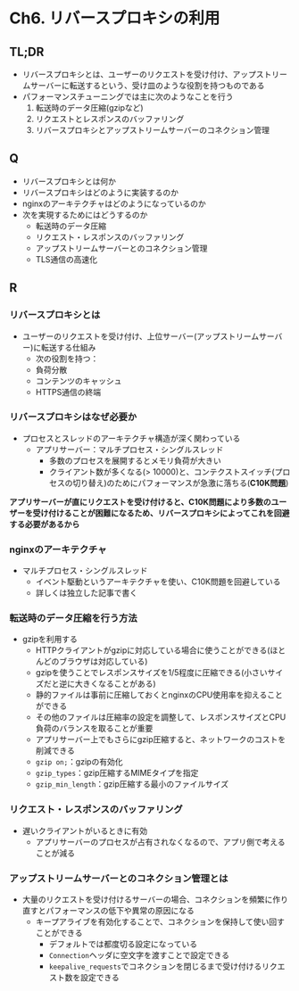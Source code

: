 # Ch6. リバースプロキシの利用

## TL;DR
- リバースプロキシとは、ユーザーのリクエストを受け付け、アップストリームサーバーに転送するという、受け皿のような役割を持つものである
- パフォーマンスチューニングでは主に次のようなことを行う
  1. 転送時のデータ圧縮(gzipなど)
  2. リクエストとレスポンスのバッファリング
  3. リバースプロキシとアップストリームサーバーのコネクション管理

## Q
- リバースプロキシとは何か
- リバースプロキシはどのように実装するのか
- nginxのアーキテクチャはどのようになっているのか
- 次を実現するためにはどうするのか
  - 転送時のデータ圧縮
  - リクエスト・レスポンスのバッファリング
  - アップストリームサーバーとのコネクション管理
  - TLS通信の高速化

## R
### リバースプロキシとは
- ユーザーのリクエストを受け付け、上位サーバー(アップストリームサーバー)に転送する仕組み
  - 次の役割を持つ：
  - 負荷分散
  - コンテンツのキャッシュ
  - HTTPS通信の終端

### リバースプロキシはなぜ必要か
- プロセスとスレッドのアーキテクチャ構造が深く関わっている
  - アプリサーバー：マルチプロセス・シングルスレッド
    - 多数のプロセスを展開するとメモリ負荷が大きい
    - クライアント数が多くなる(> 10000)と、コンテクストスイッチ(プロセスの切り替え)のためにパフォーマンスが急激に落ちる(**C10K問題**)

**アプリサーバーが直にリクエストを受け付けると、C10K問題により多数のユーザーを受け付けることが困難になるため、リバースプロキシによってこれを回避する必要があるから**

### nginxのアーキテクチャ
- マルチプロセス・シングルスレッド
  - イベント駆動というアーキテクチャを使い、C10K問題を回避している
  - 詳しくは独立した記事で書く
 
### 転送時のデータ圧縮を行う方法
- gzipを利用する
  - HTTPクライアントがgzipに対応している場合に使うことができる(ほとんどのブラウザは対応している)
  - gzipを使うことでレスポンスサイズを1/5程度に圧縮できる(小さいサイズだと逆に大きくなることがある)
  - 静的ファイルは事前に圧縮しておくとnginxのCPU使用率を抑えることができる
  - その他のファイルは圧縮率の設定を調整して、レスポンスサイズとCPU負荷のバランスを取ることが重要
  - アプリサーバー上でもさらにgzip圧縮すると、ネットワークのコストを削減できる
  -  `gzip on;`：gzipの有効化
  -  `gzip_types`：gzip圧縮するMIMEタイプを指定
  -  `gzip_min_length`：gzip圧縮する最小のファイルサイズ
 
### リクエスト・レスポンスのバッファリング
- 遅いクライアントがいるときに有効
  - アプリサーバーのプロセスが占有されなくなるので、アプリ側で考えることが減る

### アップストリームサーバーとのコネクション管理とは
- 大量のリクエストを受け付けるサーバーの場合、コネクションを頻繁に作り直すとパフォーマンスの低下や異常の原因になる
  - キープアライブを有効化することで、コネクションを保持して使い回すことができる
    - デフォルトでは都度切る設定になっている
    - `Connection`ヘッダに空文字を渡すことで設定できる
    - `keepalive_requests`でコネクションを閉じるまで受け付けるリクエスト数を設定できる

